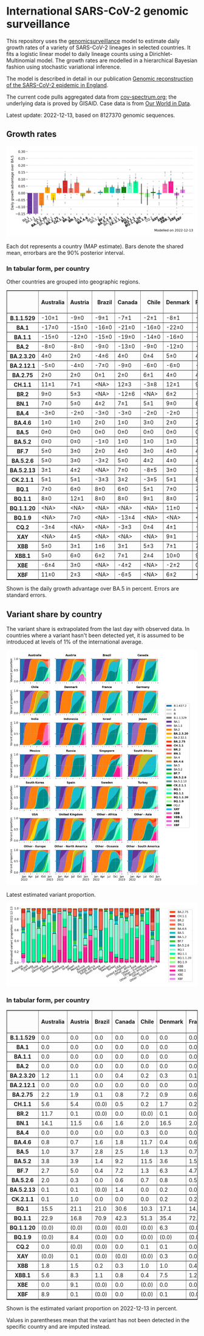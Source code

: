 # International SARS-CoV-2 genomic surveillance

This repository uses the [genomicsurveillance](https://github.com/gerstung-lab/genomicsurveillance) model to estimate daily growth rates of a variety of SARS-CoV-2 lineages in selected countries. It fits a logistic linear model to daily lineage counts using a Dirichlet-Multinomial model. The growth rates are modelled in a hierarchical Bayesian fashion using stochastic variational inference. 

The model is described in detail in our publication [Genomic reconstruction of the SARS-CoV-2 epidemic in England](https://www.nature.com/articles/s41586-021-04069-y).

The current code pulls aggregated data from [cov-spectrum.org](cov-spectrum.org); the underlying data is proved by GISAID. Case data is from [Our World in Data](https://ourworldindata.org/explorers/coronavirus-data-explorer).

Latest update: 2022-12-13, based on 8127370 genomic sequences.

## Growth rates
![Growth rates](plots/growth-rate-latest.png)

Each dot represents a country (MAP estimate). Bars denote the shared mean, errorbars are the 90% posterior interval.

### In tabular form, per country

Other countries are grouped into geographic regions.

<small><table border="1" class="dataframe">
  <thead>
    <tr style="text-align: right;">
      <th></th>
      <th>Australia</th>
      <th>Austria</th>
      <th>Brazil</th>
      <th>Canada</th>
      <th>Chile</th>
      <th>Denmark</th>
      <th>France</th>
      <th>Germany</th>
      <th>India</th>
      <th>Indonesia</th>
      <th>Israel</th>
      <th>Japan</th>
      <th>Mexico</th>
      <th>Other - Africa</th>
      <th>Other - Asia</th>
      <th>Other - Europe</th>
      <th>Other - North America</th>
      <th>Other - Oceania</th>
      <th>Other - South America</th>
      <th>Russia</th>
      <th>Singapore</th>
      <th>South Africa</th>
      <th>South Korea</th>
      <th>Spain</th>
      <th>Sweden</th>
      <th>Turkey</th>
      <th>USA</th>
      <th>United Kingdom</th>
    </tr>
  </thead>
  <tbody>
    <tr>
      <th>B.1.1.529</th>
      <td>-10±1</td>
      <td>-9±0</td>
      <td>-9±1</td>
      <td>-7±1</td>
      <td>-2±1</td>
      <td>-8±1</td>
      <td>-8±1</td>
      <td>-5±0</td>
      <td>-4±0</td>
      <td>-6±1</td>
      <td>-5±1</td>
      <td>-3±1</td>
      <td>-3±1</td>
      <td>-7±0</td>
      <td>-5±0</td>
      <td>-14±0</td>
      <td>-18±1</td>
      <td>-10±1</td>
      <td>-10±1</td>
      <td>-9±1</td>
      <td>-5±1</td>
      <td>-10±0</td>
      <td>-3±2</td>
      <td>-4±1</td>
      <td>-7±1</td>
      <td>-13±1</td>
      <td>-3±0</td>
      <td>-10±0</td>
    </tr>
    <tr>
      <th>BA.1</th>
      <td>-17±0</td>
      <td>-15±0</td>
      <td>-16±0</td>
      <td>-21±0</td>
      <td>-16±0</td>
      <td>-22±0</td>
      <td>-18±0</td>
      <td>-18±0</td>
      <td>-13±0</td>
      <td>-14±0</td>
      <td>-20±0</td>
      <td>-20±0</td>
      <td>-15±0</td>
      <td>-15±0</td>
      <td>-12±0</td>
      <td>-18±0</td>
      <td>-20±0</td>
      <td>-21±0</td>
      <td>-16±0</td>
      <td>-16±0</td>
      <td>-16±0</td>
      <td>-16±0</td>
      <td>-21±0</td>
      <td>-19±0</td>
      <td>-19±0</td>
      <td>-20±0</td>
      <td>-16±0</td>
      <td>-21±0</td>
    </tr>
    <tr>
      <th>BA.1.1</th>
      <td>-15±0</td>
      <td>-12±0</td>
      <td>-15±0</td>
      <td>-19±0</td>
      <td>-14±0</td>
      <td>-16±0</td>
      <td>-16±0</td>
      <td>-15±0</td>
      <td>-11±0</td>
      <td>-16±0</td>
      <td>-17±0</td>
      <td>-16±0</td>
      <td>-14±0</td>
      <td>-14±0</td>
      <td>-10±0</td>
      <td>-15±0</td>
      <td>-19±0</td>
      <td>-14±0</td>
      <td>-15±0</td>
      <td>-14±0</td>
      <td>-9±0</td>
      <td>-14±0</td>
      <td>-17±0</td>
      <td>-16±0</td>
      <td>-16±0</td>
      <td>-16±0</td>
      <td>-14±0</td>
      <td>-17±0</td>
    </tr>
    <tr>
      <th>BA.2</th>
      <td>-8±0</td>
      <td>-8±0</td>
      <td>-9±0</td>
      <td>-13±0</td>
      <td>-9±0</td>
      <td>-12±0</td>
      <td>-8±0</td>
      <td>-9±0</td>
      <td>-4±0</td>
      <td>-8±0</td>
      <td>-10±0</td>
      <td>-9±0</td>
      <td>-8±0</td>
      <td>-7±0</td>
      <td>-6±0</td>
      <td>-9±0</td>
      <td>-12±0</td>
      <td>-10±0</td>
      <td>-9±0</td>
      <td>-9±0</td>
      <td>-4±0</td>
      <td>-9±0</td>
      <td>-9±0</td>
      <td>-9±0</td>
      <td>-11±0</td>
      <td>-9±0</td>
      <td>-8±0</td>
      <td>-10±0</td>
    </tr>
    <tr>
      <th>BA.2.3.20</th>
      <td>4±0</td>
      <td>2±0</td>
      <td>-4±6</td>
      <td>4±0</td>
      <td>0±4</td>
      <td>5±0</td>
      <td>4±1</td>
      <td>5±0</td>
      <td>-2±5</td>
      <td>9±2</td>
      <td>5±0</td>
      <td>4±0</td>
      <td>&lt;NA&gt;</td>
      <td>-3±6</td>
      <td>5±0</td>
      <td>7±0</td>
      <td>-2±3</td>
      <td>4±1</td>
      <td>-3±4</td>
      <td>3±3</td>
      <td>3±0</td>
      <td>-2±4</td>
      <td>4±0</td>
      <td>7±1</td>
      <td>2±1</td>
      <td>-15±6</td>
      <td>5±0</td>
      <td>5±1</td>
    </tr>
    <tr>
      <th>BA.2.12.1</th>
      <td>-5±0</td>
      <td>-4±0</td>
      <td>-7±0</td>
      <td>-9±0</td>
      <td>-6±0</td>
      <td>-6±0</td>
      <td>-3±0</td>
      <td>-4±0</td>
      <td>-5±0</td>
      <td>-4±0</td>
      <td>-6±0</td>
      <td>-6±0</td>
      <td>-6±0</td>
      <td>-4±0</td>
      <td>-4±0</td>
      <td>-4±0</td>
      <td>-7±0</td>
      <td>-7±0</td>
      <td>-6±0</td>
      <td>-6±0</td>
      <td>-2±0</td>
      <td>-2±1</td>
      <td>-5±0</td>
      <td>-3±0</td>
      <td>-6±0</td>
      <td>-4±0</td>
      <td>-5±0</td>
      <td>-4±0</td>
    </tr>
    <tr>
      <th>BA.2.75</th>
      <td>2±0</td>
      <td>2±0</td>
      <td>0±1</td>
      <td>2±0</td>
      <td>6±1</td>
      <td>4±0</td>
      <td>4±0</td>
      <td>4±0</td>
      <td>5±0</td>
      <td>7±0</td>
      <td>4±0</td>
      <td>2±0</td>
      <td>3±1</td>
      <td>5±0</td>
      <td>5±0</td>
      <td>4±0</td>
      <td>2±1</td>
      <td>2±0</td>
      <td>4±0</td>
      <td>1±0</td>
      <td>2±0</td>
      <td>-1±1</td>
      <td>3±0</td>
      <td>6±0</td>
      <td>4±0</td>
      <td>4±0</td>
      <td>3±0</td>
      <td>4±0</td>
    </tr>
    <tr>
      <th>CH.1.1</th>
      <td>11±1</td>
      <td>7±1</td>
      <td>&lt;NA&gt;</td>
      <td>12±3</td>
      <td>-3±8</td>
      <td>12±1</td>
      <td>9±5</td>
      <td>11±2</td>
      <td>13±2</td>
      <td>5±3</td>
      <td>10±2</td>
      <td>5±1</td>
      <td>-2±8</td>
      <td>&lt;NA&gt;</td>
      <td>16±1</td>
      <td>11±1</td>
      <td>&lt;NA&gt;</td>
      <td>9±1</td>
      <td>-2±8</td>
      <td>2±7</td>
      <td>14±2</td>
      <td>-7±7</td>
      <td>8±1</td>
      <td>1±8</td>
      <td>13±2</td>
      <td>-7±7</td>
      <td>8±1</td>
      <td>14±1</td>
    </tr>
    <tr>
      <th>BR.2</th>
      <td>9±0</td>
      <td>5±3</td>
      <td>&lt;NA&gt;</td>
      <td>-12±6</td>
      <td>&lt;NA&gt;</td>
      <td>6±2</td>
      <td>-3±7</td>
      <td>-3±5</td>
      <td>&lt;NA&gt;</td>
      <td>&lt;NA&gt;</td>
      <td>&lt;NA&gt;</td>
      <td>2±2</td>
      <td>&lt;NA&gt;</td>
      <td>&lt;NA&gt;</td>
      <td>-1±6</td>
      <td>4±4</td>
      <td>&lt;NA&gt;</td>
      <td>13±1</td>
      <td>&lt;NA&gt;</td>
      <td>&lt;NA&gt;</td>
      <td>7±3</td>
      <td>&lt;NA&gt;</td>
      <td>2±4</td>
      <td>&lt;NA&gt;</td>
      <td>&lt;NA&gt;</td>
      <td>&lt;NA&gt;</td>
      <td>8±2</td>
      <td>-3±5</td>
    </tr>
    <tr>
      <th>BN.1</th>
      <td>7±0</td>
      <td>5±0</td>
      <td>4±2</td>
      <td>7±1</td>
      <td>5±1</td>
      <td>9±0</td>
      <td>8±0</td>
      <td>7±0</td>
      <td>11±0</td>
      <td>11±1</td>
      <td>7±0</td>
      <td>7±0</td>
      <td>7±3</td>
      <td>5±1</td>
      <td>10±0</td>
      <td>8±0</td>
      <td>7±2</td>
      <td>8±1</td>
      <td>10±1</td>
      <td>5±1</td>
      <td>6±0</td>
      <td>-1±5</td>
      <td>8±0</td>
      <td>9±1</td>
      <td>8±1</td>
      <td>9±2</td>
      <td>8±0</td>
      <td>8±0</td>
    </tr>
    <tr>
      <th>BA.4</th>
      <td>-3±0</td>
      <td>-2±0</td>
      <td>-3±0</td>
      <td>-3±0</td>
      <td>-2±0</td>
      <td>-2±0</td>
      <td>-1±0</td>
      <td>-2±0</td>
      <td>-3±0</td>
      <td>-2±0</td>
      <td>-2±0</td>
      <td>-3±0</td>
      <td>-2±0</td>
      <td>-3±0</td>
      <td>-2±0</td>
      <td>-2±0</td>
      <td>-2±0</td>
      <td>-3±0</td>
      <td>-3±0</td>
      <td>-4±0</td>
      <td>-2±0</td>
      <td>-2±0</td>
      <td>-3±0</td>
      <td>-1±0</td>
      <td>-2±0</td>
      <td>-2±0</td>
      <td>-2±0</td>
      <td>-2±0</td>
    </tr>
    <tr>
      <th>BA.4.6</th>
      <td>1±0</td>
      <td>1±0</td>
      <td>2±0</td>
      <td>1±0</td>
      <td>3±0</td>
      <td>2±0</td>
      <td>2±0</td>
      <td>2±0</td>
      <td>3±1</td>
      <td>3±0</td>
      <td>3±0</td>
      <td>1±0</td>
      <td>2±0</td>
      <td>2±0</td>
      <td>3±0</td>
      <td>2±0</td>
      <td>0±0</td>
      <td>1±0</td>
      <td>1±0</td>
      <td>0±1</td>
      <td>2±1</td>
      <td>0±0</td>
      <td>1±0</td>
      <td>3±0</td>
      <td>2±0</td>
      <td>1±1</td>
      <td>1±0</td>
      <td>1±0</td>
    </tr>
    <tr>
      <th>BA.5</th>
      <td>0±0</td>
      <td>0±0</td>
      <td>0±0</td>
      <td>0±0</td>
      <td>0±0</td>
      <td>0±0</td>
      <td>0±0</td>
      <td>0±0</td>
      <td>0±0</td>
      <td>0±0</td>
      <td>0±0</td>
      <td>0±0</td>
      <td>0±0</td>
      <td>0±0</td>
      <td>0±0</td>
      <td>0±0</td>
      <td>0±0</td>
      <td>0±0</td>
      <td>0±0</td>
      <td>0±0</td>
      <td>0±0</td>
      <td>0±0</td>
      <td>0±0</td>
      <td>0±0</td>
      <td>0±0</td>
      <td>0±0</td>
      <td>0±0</td>
      <td>0±0</td>
    </tr>
    <tr>
      <th>BA.5.2</th>
      <td>0±0</td>
      <td>0±0</td>
      <td>-1±0</td>
      <td>1±0</td>
      <td>1±0</td>
      <td>1±0</td>
      <td>1±0</td>
      <td>1±0</td>
      <td>1±0</td>
      <td>1±0</td>
      <td>0±0</td>
      <td>1±0</td>
      <td>1±0</td>
      <td>0±0</td>
      <td>0±0</td>
      <td>1±0</td>
      <td>0±0</td>
      <td>0±0</td>
      <td>1±0</td>
      <td>0±0</td>
      <td>1±0</td>
      <td>-1±0</td>
      <td>2±0</td>
      <td>1±0</td>
      <td>1±0</td>
      <td>1±0</td>
      <td>1±0</td>
      <td>1±0</td>
    </tr>
    <tr>
      <th>BF.7</th>
      <td>5±0</td>
      <td>3±0</td>
      <td>2±0</td>
      <td>4±0</td>
      <td>3±0</td>
      <td>4±0</td>
      <td>4±0</td>
      <td>4±0</td>
      <td>2±3</td>
      <td>5±1</td>
      <td>4±0</td>
      <td>5±0</td>
      <td>5±1</td>
      <td>2±1</td>
      <td>6±1</td>
      <td>3±0</td>
      <td>5±1</td>
      <td>5±0</td>
      <td>4±0</td>
      <td>2±0</td>
      <td>8±2</td>
      <td>2±1</td>
      <td>5±0</td>
      <td>4±0</td>
      <td>4±0</td>
      <td>2±1</td>
      <td>4±0</td>
      <td>4±0</td>
    </tr>
    <tr>
      <th>BA.5.2.6</th>
      <td>5±0</td>
      <td>3±0</td>
      <td>-3±2</td>
      <td>5±0</td>
      <td>4±2</td>
      <td>4±0</td>
      <td>4±0</td>
      <td>5±0</td>
      <td>5±1</td>
      <td>6±0</td>
      <td>4±0</td>
      <td>4±0</td>
      <td>0±4</td>
      <td>4±0</td>
      <td>5±0</td>
      <td>4±0</td>
      <td>3±1</td>
      <td>4±1</td>
      <td>-2±3</td>
      <td>4±0</td>
      <td>5±0</td>
      <td>1±0</td>
      <td>4±0</td>
      <td>5±1</td>
      <td>5±0</td>
      <td>4±0</td>
      <td>5±0</td>
      <td>4±0</td>
    </tr>
    <tr>
      <th>BA.5.2.13</th>
      <td>3±1</td>
      <td>4±2</td>
      <td>&lt;NA&gt;</td>
      <td>7±0</td>
      <td>-8±5</td>
      <td>3±0</td>
      <td>3±1</td>
      <td>6±0</td>
      <td>-8±4</td>
      <td>3±1</td>
      <td>5±1</td>
      <td>-5±2</td>
      <td>1±5</td>
      <td>2±3</td>
      <td>10±1</td>
      <td>5±0</td>
      <td>-9±7</td>
      <td>-4±3</td>
      <td>-8±6</td>
      <td>0±3</td>
      <td>4±3</td>
      <td>-7±5</td>
      <td>-4±3</td>
      <td>5±1</td>
      <td>4±1</td>
      <td>2±2</td>
      <td>4±0</td>
      <td>4±0</td>
    </tr>
    <tr>
      <th>CK.2.1.1</th>
      <td>5±1</td>
      <td>5±1</td>
      <td>-3±3</td>
      <td>3±2</td>
      <td>-3±5</td>
      <td>5±1</td>
      <td>8±1</td>
      <td>5±0</td>
      <td>&lt;NA&gt;</td>
      <td>&lt;NA&gt;</td>
      <td>7±1</td>
      <td>-1±3</td>
      <td>2±2</td>
      <td>&lt;NA&gt;</td>
      <td>1±4</td>
      <td>7±1</td>
      <td>&lt;NA&gt;</td>
      <td>4±2</td>
      <td>&lt;NA&gt;</td>
      <td>&lt;NA&gt;</td>
      <td>0±4</td>
      <td>-5±5</td>
      <td>1±2</td>
      <td>8±1</td>
      <td>4±2</td>
      <td>&lt;NA&gt;</td>
      <td>6±1</td>
      <td>7±1</td>
    </tr>
    <tr>
      <th>BQ.1</th>
      <td>7±0</td>
      <td>6±0</td>
      <td>8±0</td>
      <td>6±0</td>
      <td>5±1</td>
      <td>7±0</td>
      <td>7±0</td>
      <td>7±0</td>
      <td>17±2</td>
      <td>13±0</td>
      <td>8±0</td>
      <td>6±0</td>
      <td>9±0</td>
      <td>5±0</td>
      <td>10±1</td>
      <td>7±0</td>
      <td>7±1</td>
      <td>7±0</td>
      <td>12±1</td>
      <td>9±1</td>
      <td>11±0</td>
      <td>3±1</td>
      <td>6±0</td>
      <td>9±0</td>
      <td>8±0</td>
      <td>7±1</td>
      <td>7±0</td>
      <td>7±0</td>
    </tr>
    <tr>
      <th>BQ.1.1</th>
      <td>8±0</td>
      <td>12±1</td>
      <td>8±0</td>
      <td>8±0</td>
      <td>9±1</td>
      <td>8±0</td>
      <td>7±0</td>
      <td>8±0</td>
      <td>&lt;NA&gt;</td>
      <td>14±1</td>
      <td>9±0</td>
      <td>7±0</td>
      <td>7±1</td>
      <td>7±0</td>
      <td>13±1</td>
      <td>8±0</td>
      <td>11±1</td>
      <td>8±1</td>
      <td>11±1</td>
      <td>4±3</td>
      <td>10±1</td>
      <td>6±1</td>
      <td>6±1</td>
      <td>11±0</td>
      <td>9±0</td>
      <td>4±1</td>
      <td>8±0</td>
      <td>8±0</td>
    </tr>
    <tr>
      <th>BQ.1.1.20</th>
      <td>&lt;NA&gt;</td>
      <td>&lt;NA&gt;</td>
      <td>&lt;NA&gt;</td>
      <td>&lt;NA&gt;</td>
      <td>&lt;NA&gt;</td>
      <td>11±0</td>
      <td>&lt;NA&gt;</td>
      <td>-4±5</td>
      <td>&lt;NA&gt;</td>
      <td>&lt;NA&gt;</td>
      <td>&lt;NA&gt;</td>
      <td>&lt;NA&gt;</td>
      <td>&lt;NA&gt;</td>
      <td>&lt;NA&gt;</td>
      <td>&lt;NA&gt;</td>
      <td>&lt;NA&gt;</td>
      <td>&lt;NA&gt;</td>
      <td>&lt;NA&gt;</td>
      <td>&lt;NA&gt;</td>
      <td>&lt;NA&gt;</td>
      <td>&lt;NA&gt;</td>
      <td>&lt;NA&gt;</td>
      <td>&lt;NA&gt;</td>
      <td>&lt;NA&gt;</td>
      <td>-2±6</td>
      <td>&lt;NA&gt;</td>
      <td>-3±7</td>
      <td>&lt;NA&gt;</td>
    </tr>
    <tr>
      <th>BQ.1.9</th>
      <td>&lt;NA&gt;</td>
      <td>7±0</td>
      <td>&lt;NA&gt;</td>
      <td>-13±4</td>
      <td>&lt;NA&gt;</td>
      <td>&lt;NA&gt;</td>
      <td>&lt;NA&gt;</td>
      <td>&lt;NA&gt;</td>
      <td>&lt;NA&gt;</td>
      <td>&lt;NA&gt;</td>
      <td>-6±4</td>
      <td>&lt;NA&gt;</td>
      <td>&lt;NA&gt;</td>
      <td>&lt;NA&gt;</td>
      <td>&lt;NA&gt;</td>
      <td>-8±4</td>
      <td>&lt;NA&gt;</td>
      <td>&lt;NA&gt;</td>
      <td>-7±4</td>
      <td>&lt;NA&gt;</td>
      <td>&lt;NA&gt;</td>
      <td>&lt;NA&gt;</td>
      <td>3±3</td>
      <td>&lt;NA&gt;</td>
      <td>&lt;NA&gt;</td>
      <td>&lt;NA&gt;</td>
      <td>4±1</td>
      <td>&lt;NA&gt;</td>
    </tr>
    <tr>
      <th>CQ.2</th>
      <td>-3±4</td>
      <td>&lt;NA&gt;</td>
      <td>&lt;NA&gt;</td>
      <td>-3±3</td>
      <td>0±4</td>
      <td>4±1</td>
      <td>-2±4</td>
      <td>0±4</td>
      <td>&lt;NA&gt;</td>
      <td>&lt;NA&gt;</td>
      <td>0±3</td>
      <td>2±1</td>
      <td>&lt;NA&gt;</td>
      <td>&lt;NA&gt;</td>
      <td>&lt;NA&gt;</td>
      <td>5±3</td>
      <td>-4±4</td>
      <td>&lt;NA&gt;</td>
      <td>&lt;NA&gt;</td>
      <td>&lt;NA&gt;</td>
      <td>&lt;NA&gt;</td>
      <td>-3±4</td>
      <td>&lt;NA&gt;</td>
      <td>&lt;NA&gt;</td>
      <td>&lt;NA&gt;</td>
      <td>&lt;NA&gt;</td>
      <td>9±1</td>
      <td>&lt;NA&gt;</td>
    </tr>
    <tr>
      <th>XAY</th>
      <td>&lt;NA&gt;</td>
      <td>4±5</td>
      <td>&lt;NA&gt;</td>
      <td>&lt;NA&gt;</td>
      <td>&lt;NA&gt;</td>
      <td>9±1</td>
      <td>-2±5</td>
      <td>1±4</td>
      <td>&lt;NA&gt;</td>
      <td>&lt;NA&gt;</td>
      <td>-8±5</td>
      <td>&lt;NA&gt;</td>
      <td>&lt;NA&gt;</td>
      <td>&lt;NA&gt;</td>
      <td>&lt;NA&gt;</td>
      <td>-2±5</td>
      <td>&lt;NA&gt;</td>
      <td>&lt;NA&gt;</td>
      <td>&lt;NA&gt;</td>
      <td>&lt;NA&gt;</td>
      <td>&lt;NA&gt;</td>
      <td>-1±1</td>
      <td>-7±5</td>
      <td>&lt;NA&gt;</td>
      <td>-3±5</td>
      <td>&lt;NA&gt;</td>
      <td>1±2</td>
      <td>-8±5</td>
    </tr>
    <tr>
      <th>XBB</th>
      <td>5±0</td>
      <td>3±1</td>
      <td>1±6</td>
      <td>3±1</td>
      <td>5±3</td>
      <td>7±1</td>
      <td>7±1</td>
      <td>7±1</td>
      <td>14±0</td>
      <td>15±1</td>
      <td>8±1</td>
      <td>3±1</td>
      <td>&lt;NA&gt;</td>
      <td>7±1</td>
      <td>6±0</td>
      <td>7±1</td>
      <td>8±3</td>
      <td>5±1</td>
      <td>15±1</td>
      <td>8±2</td>
      <td>6±0</td>
      <td>4±3</td>
      <td>6±1</td>
      <td>12±2</td>
      <td>7±1</td>
      <td>3±5</td>
      <td>8±0</td>
      <td>9±0</td>
    </tr>
    <tr>
      <th>XBB.1</th>
      <td>5±0</td>
      <td>6±0</td>
      <td>6±2</td>
      <td>7±1</td>
      <td>2±4</td>
      <td>10±0</td>
      <td>9±1</td>
      <td>8±1</td>
      <td>15±0</td>
      <td>16±0</td>
      <td>8±0</td>
      <td>4±1</td>
      <td>8±4</td>
      <td>7±2</td>
      <td>11±0</td>
      <td>9±0</td>
      <td>16±0</td>
      <td>6±1</td>
      <td>13±2</td>
      <td>13±1</td>
      <td>6±0</td>
      <td>3±3</td>
      <td>6±1</td>
      <td>7±2</td>
      <td>13±1</td>
      <td>11±3</td>
      <td>10±0</td>
      <td>10±0</td>
    </tr>
    <tr>
      <th>XBE</th>
      <td>-6±4</td>
      <td>3±0</td>
      <td>&lt;NA&gt;</td>
      <td>-4±2</td>
      <td>&lt;NA&gt;</td>
      <td>-2±2</td>
      <td>0±1</td>
      <td>0±1</td>
      <td>-2±2</td>
      <td>-5±3</td>
      <td>-2±3</td>
      <td>-8±5</td>
      <td>&lt;NA&gt;</td>
      <td>&lt;NA&gt;</td>
      <td>-5±3</td>
      <td>3±1</td>
      <td>-13±5</td>
      <td>-7±5</td>
      <td>&lt;NA&gt;</td>
      <td>-11±5</td>
      <td>&lt;NA&gt;</td>
      <td>&lt;NA&gt;</td>
      <td>3±0</td>
      <td>-9±5</td>
      <td>4±1</td>
      <td>&lt;NA&gt;</td>
      <td>3±0</td>
      <td>1±1</td>
    </tr>
    <tr>
      <th>XBF</th>
      <td>11±0</td>
      <td>2±3</td>
      <td>&lt;NA&gt;</td>
      <td>-6±5</td>
      <td>&lt;NA&gt;</td>
      <td>6±2</td>
      <td>&lt;NA&gt;</td>
      <td>-2±5</td>
      <td>4±2</td>
      <td>&lt;NA&gt;</td>
      <td>-2±5</td>
      <td>3±4</td>
      <td>&lt;NA&gt;</td>
      <td>&lt;NA&gt;</td>
      <td>&lt;NA&gt;</td>
      <td>3±4</td>
      <td>&lt;NA&gt;</td>
      <td>14±2</td>
      <td>&lt;NA&gt;</td>
      <td>&lt;NA&gt;</td>
      <td>2±3</td>
      <td>&lt;NA&gt;</td>
      <td>1±4</td>
      <td>0±4</td>
      <td>-3±5</td>
      <td>&lt;NA&gt;</td>
      <td>7±2</td>
      <td>-9±4</td>
    </tr>
  </tbody>
</table></small>

Shown is the daily growth advantage over BA.5 in percent. Errors are standard errors.

## Variant share by country

The variant share is extrapolated from the last day with observed data. In countries where a variant hasn't been detected yet, it is assumed to be introduced at levels of 1% of the international average. 

![Variant share by country](plots/variant-share-latest.png)

Latest estimated variant proportion.

![Variant share by country](plots/variant-share-bar.png)

### In tabular form, per country

<small><table border="1" class="dataframe">
  <thead>
    <tr style="text-align: right;">
      <th></th>
      <th>Australia</th>
      <th>Austria</th>
      <th>Brazil</th>
      <th>Canada</th>
      <th>Chile</th>
      <th>Denmark</th>
      <th>France</th>
      <th>Germany</th>
      <th>India</th>
      <th>Indonesia</th>
      <th>Israel</th>
      <th>Japan</th>
      <th>Mexico</th>
      <th>Russia</th>
      <th>Singapore</th>
      <th>South Africa</th>
      <th>South Korea</th>
      <th>Spain</th>
      <th>Sweden</th>
      <th>Turkey</th>
      <th>USA</th>
      <th>United Kingdom</th>
      <th>Other - Africa</th>
      <th>Other - Asia</th>
      <th>Other - Europe</th>
      <th>Other - North America</th>
      <th>Other - Oceania</th>
      <th>Other - South America</th>
    </tr>
  </thead>
  <tbody>
    <tr>
      <th>B.1.1.529</th>
      <td>0.0</td>
      <td>0.0</td>
      <td>0.0</td>
      <td>0.0</td>
      <td>0.0</td>
      <td>0.0</td>
      <td>0.0</td>
      <td>0.0</td>
      <td>0.0</td>
      <td>0.0</td>
      <td>0.0</td>
      <td>0.0</td>
      <td>0.0</td>
      <td>0.0</td>
      <td>0.0</td>
      <td>0.0</td>
      <td>0.0</td>
      <td>0.0</td>
      <td>0.0</td>
      <td>0.0</td>
      <td>0.0</td>
      <td>0.0</td>
      <td>0.0</td>
      <td>0.0</td>
      <td>0.0</td>
      <td>0.0</td>
      <td>0.0</td>
      <td>0.0</td>
    </tr>
    <tr>
      <th>BA.1</th>
      <td>0.0</td>
      <td>0.0</td>
      <td>0.0</td>
      <td>0.0</td>
      <td>0.0</td>
      <td>0.0</td>
      <td>0.0</td>
      <td>0.0</td>
      <td>0.0</td>
      <td>0.0</td>
      <td>0.0</td>
      <td>0.0</td>
      <td>0.0</td>
      <td>0.0</td>
      <td>0.0</td>
      <td>0.0</td>
      <td>0.0</td>
      <td>0.0</td>
      <td>0.0</td>
      <td>0.0</td>
      <td>0.0</td>
      <td>0.0</td>
      <td>0.0</td>
      <td>0.0</td>
      <td>0.0</td>
      <td>0.0</td>
      <td>0.0</td>
      <td>0.0</td>
    </tr>
    <tr>
      <th>BA.1.1</th>
      <td>0.0</td>
      <td>0.0</td>
      <td>0.0</td>
      <td>0.0</td>
      <td>0.0</td>
      <td>0.0</td>
      <td>0.0</td>
      <td>0.0</td>
      <td>0.0</td>
      <td>0.0</td>
      <td>0.0</td>
      <td>0.0</td>
      <td>0.0</td>
      <td>0.0</td>
      <td>0.0</td>
      <td>0.0</td>
      <td>0.0</td>
      <td>0.0</td>
      <td>0.0</td>
      <td>0.0</td>
      <td>0.0</td>
      <td>0.0</td>
      <td>0.0</td>
      <td>0.0</td>
      <td>0.0</td>
      <td>0.0</td>
      <td>0.0</td>
      <td>0.0</td>
    </tr>
    <tr>
      <th>BA.2</th>
      <td>0.0</td>
      <td>0.0</td>
      <td>0.0</td>
      <td>0.0</td>
      <td>0.0</td>
      <td>0.0</td>
      <td>0.0</td>
      <td>0.0</td>
      <td>0.0</td>
      <td>0.0</td>
      <td>0.0</td>
      <td>0.0</td>
      <td>0.0</td>
      <td>0.0</td>
      <td>0.0</td>
      <td>0.0</td>
      <td>0.0</td>
      <td>0.0</td>
      <td>0.0</td>
      <td>0.0</td>
      <td>0.0</td>
      <td>0.0</td>
      <td>0.0</td>
      <td>0.0</td>
      <td>0.0</td>
      <td>0.0</td>
      <td>0.0</td>
      <td>0.0</td>
    </tr>
    <tr>
      <th>BA.2.3.20</th>
      <td>1.2</td>
      <td>1.1</td>
      <td>0.0</td>
      <td>0.4</td>
      <td>0.2</td>
      <td>0.3</td>
      <td>0.1</td>
      <td>0.4</td>
      <td>0.0</td>
      <td>0.1</td>
      <td>0.5</td>
      <td>1.3</td>
      <td>(0.0)</td>
      <td>0.2</td>
      <td>0.2</td>
      <td>0.4</td>
      <td>1.9</td>
      <td>0.1</td>
      <td>0.0</td>
      <td>0.0</td>
      <td>0.4</td>
      <td>0.1</td>
      <td>0.0</td>
      <td>0.8</td>
      <td>0.6</td>
      <td>0.0</td>
      <td>0.9</td>
      <td>0.0</td>
    </tr>
    <tr>
      <th>BA.2.12.1</th>
      <td>0.0</td>
      <td>0.0</td>
      <td>0.0</td>
      <td>0.0</td>
      <td>0.0</td>
      <td>0.0</td>
      <td>0.0</td>
      <td>0.0</td>
      <td>0.0</td>
      <td>0.0</td>
      <td>0.0</td>
      <td>0.0</td>
      <td>0.0</td>
      <td>0.0</td>
      <td>0.0</td>
      <td>0.0</td>
      <td>0.0</td>
      <td>0.0</td>
      <td>0.0</td>
      <td>0.0</td>
      <td>0.0</td>
      <td>0.0</td>
      <td>0.0</td>
      <td>0.0</td>
      <td>0.0</td>
      <td>0.0</td>
      <td>0.0</td>
      <td>0.0</td>
    </tr>
    <tr>
      <th>BA.2.75</th>
      <td>2.2</td>
      <td>1.9</td>
      <td>0.1</td>
      <td>0.8</td>
      <td>7.2</td>
      <td>0.9</td>
      <td>0.6</td>
      <td>1.1</td>
      <td>0.3</td>
      <td>0.5</td>
      <td>0.9</td>
      <td>0.9</td>
      <td>0.8</td>
      <td>1.0</td>
      <td>1.7</td>
      <td>0.2</td>
      <td>1.8</td>
      <td>0.5</td>
      <td>0.6</td>
      <td>2.3</td>
      <td>0.7</td>
      <td>1.2</td>
      <td>4.2</td>
      <td>1.8</td>
      <td>0.9</td>
      <td>0.0</td>
      <td>1.9</td>
      <td>0.2</td>
    </tr>
    <tr>
      <th>CH.1.1</th>
      <td>5.6</td>
      <td>5.4</td>
      <td>(0.0)</td>
      <td>0.5</td>
      <td>0.2</td>
      <td>1.7</td>
      <td>0.2</td>
      <td>0.5</td>
      <td>0.9</td>
      <td>0.0</td>
      <td>0.6</td>
      <td>0.8</td>
      <td>0.2</td>
      <td>0.4</td>
      <td>2.9</td>
      <td>0.1</td>
      <td>2.3</td>
      <td>0.1</td>
      <td>1.4</td>
      <td>0.0</td>
      <td>0.4</td>
      <td>6.5</td>
      <td>(0.0)</td>
      <td>9.8</td>
      <td>1.6</td>
      <td>(0.0)</td>
      <td>23.5</td>
      <td>0.0</td>
    </tr>
    <tr>
      <th>BR.2</th>
      <td>11.7</td>
      <td>0.1</td>
      <td>(0.0)</td>
      <td>0.0</td>
      <td>(0.0)</td>
      <td>0.1</td>
      <td>0.0</td>
      <td>0.0</td>
      <td>(0.0)</td>
      <td>(0.0)</td>
      <td>(0.0)</td>
      <td>0.0</td>
      <td>(0.0)</td>
      <td>(0.0)</td>
      <td>0.2</td>
      <td>(0.0)</td>
      <td>0.1</td>
      <td>(0.0)</td>
      <td>(0.0)</td>
      <td>(0.0)</td>
      <td>0.1</td>
      <td>0.0</td>
      <td>(0.0)</td>
      <td>0.0</td>
      <td>0.0</td>
      <td>(0.0)</td>
      <td>4.7</td>
      <td>(0.0)</td>
    </tr>
    <tr>
      <th>BN.1</th>
      <td>14.1</td>
      <td>11.5</td>
      <td>0.6</td>
      <td>1.6</td>
      <td>2.0</td>
      <td>16.5</td>
      <td>2.0</td>
      <td>6.2</td>
      <td>5.2</td>
      <td>3.1</td>
      <td>5.0</td>
      <td>12.1</td>
      <td>4.7</td>
      <td>2.9</td>
      <td>6.1</td>
      <td>1.0</td>
      <td>34.3</td>
      <td>1.6</td>
      <td>3.3</td>
      <td>12.1</td>
      <td>4.2</td>
      <td>8.8</td>
      <td>5.8</td>
      <td>19.1</td>
      <td>6.8</td>
      <td>0.7</td>
      <td>10.1</td>
      <td>2.3</td>
    </tr>
    <tr>
      <th>BA.4</th>
      <td>0.0</td>
      <td>0.0</td>
      <td>0.0</td>
      <td>0.0</td>
      <td>0.3</td>
      <td>0.0</td>
      <td>0.0</td>
      <td>0.0</td>
      <td>0.0</td>
      <td>0.0</td>
      <td>0.0</td>
      <td>0.0</td>
      <td>0.1</td>
      <td>0.0</td>
      <td>0.0</td>
      <td>0.8</td>
      <td>0.0</td>
      <td>0.0</td>
      <td>0.0</td>
      <td>0.0</td>
      <td>0.0</td>
      <td>0.0</td>
      <td>0.0</td>
      <td>0.0</td>
      <td>0.0</td>
      <td>0.0</td>
      <td>0.0</td>
      <td>0.0</td>
    </tr>
    <tr>
      <th>BA.4.6</th>
      <td>0.8</td>
      <td>0.7</td>
      <td>1.6</td>
      <td>1.8</td>
      <td>11.7</td>
      <td>0.4</td>
      <td>0.6</td>
      <td>0.5</td>
      <td>0.0</td>
      <td>0.0</td>
      <td>0.3</td>
      <td>0.1</td>
      <td>0.7</td>
      <td>0.0</td>
      <td>0.0</td>
      <td>1.1</td>
      <td>0.1</td>
      <td>0.2</td>
      <td>0.4</td>
      <td>0.0</td>
      <td>1.3</td>
      <td>0.4</td>
      <td>0.2</td>
      <td>0.0</td>
      <td>0.5</td>
      <td>0.3</td>
      <td>0.6</td>
      <td>0.6</td>
    </tr>
    <tr>
      <th>BA.5</th>
      <td>1.0</td>
      <td>3.7</td>
      <td>2.8</td>
      <td>2.5</td>
      <td>1.6</td>
      <td>1.3</td>
      <td>0.7</td>
      <td>3.4</td>
      <td>0.0</td>
      <td>0.0</td>
      <td>0.5</td>
      <td>2.2</td>
      <td>4.0</td>
      <td>5.0</td>
      <td>0.1</td>
      <td>29.3</td>
      <td>0.8</td>
      <td>0.4</td>
      <td>1.2</td>
      <td>1.0</td>
      <td>1.4</td>
      <td>0.7</td>
      <td>0.3</td>
      <td>0.1</td>
      <td>1.4</td>
      <td>0.7</td>
      <td>2.1</td>
      <td>0.7</td>
    </tr>
    <tr>
      <th>BA.5.2</th>
      <td>3.8</td>
      <td>3.9</td>
      <td>1.4</td>
      <td>9.2</td>
      <td>11.5</td>
      <td>3.6</td>
      <td>1.5</td>
      <td>11.6</td>
      <td>0.0</td>
      <td>0.2</td>
      <td>1.8</td>
      <td>42.4</td>
      <td>4.8</td>
      <td>36.7</td>
      <td>1.0</td>
      <td>2.9</td>
      <td>30.3</td>
      <td>0.8</td>
      <td>3.7</td>
      <td>8.1</td>
      <td>4.3</td>
      <td>2.0</td>
      <td>0.3</td>
      <td>0.4</td>
      <td>3.8</td>
      <td>0.8</td>
      <td>6.7</td>
      <td>0.7</td>
    </tr>
    <tr>
      <th>BF.7</th>
      <td>2.7</td>
      <td>5.0</td>
      <td>0.4</td>
      <td>7.2</td>
      <td>1.3</td>
      <td>6.3</td>
      <td>4.7</td>
      <td>20.0</td>
      <td>0.0</td>
      <td>0.0</td>
      <td>2.5</td>
      <td>6.0</td>
      <td>3.0</td>
      <td>2.7</td>
      <td>0.2</td>
      <td>1.5</td>
      <td>4.2</td>
      <td>1.5</td>
      <td>8.9</td>
      <td>0.3</td>
      <td>3.1</td>
      <td>2.5</td>
      <td>0.1</td>
      <td>0.1</td>
      <td>6.5</td>
      <td>0.4</td>
      <td>5.0</td>
      <td>0.6</td>
    </tr>
    <tr>
      <th>BA.5.2.6</th>
      <td>2.0</td>
      <td>0.3</td>
      <td>0.0</td>
      <td>0.6</td>
      <td>0.7</td>
      <td>0.8</td>
      <td>0.5</td>
      <td>1.8</td>
      <td>0.0</td>
      <td>1.4</td>
      <td>0.3</td>
      <td>3.3</td>
      <td>0.3</td>
      <td>6.7</td>
      <td>1.3</td>
      <td>1.5</td>
      <td>1.0</td>
      <td>0.1</td>
      <td>0.7</td>
      <td>5.6</td>
      <td>0.9</td>
      <td>0.6</td>
      <td>2.3</td>
      <td>0.6</td>
      <td>1.0</td>
      <td>0.1</td>
      <td>1.0</td>
      <td>0.0</td>
    </tr>
    <tr>
      <th>BA.5.2.13</th>
      <td>0.1</td>
      <td>0.1</td>
      <td>(0.0)</td>
      <td>1.4</td>
      <td>0.0</td>
      <td>0.2</td>
      <td>0.0</td>
      <td>0.5</td>
      <td>0.0</td>
      <td>0.0</td>
      <td>0.1</td>
      <td>0.0</td>
      <td>0.2</td>
      <td>0.0</td>
      <td>0.0</td>
      <td>0.0</td>
      <td>0.0</td>
      <td>0.0</td>
      <td>0.1</td>
      <td>0.1</td>
      <td>0.1</td>
      <td>0.5</td>
      <td>0.0</td>
      <td>0.3</td>
      <td>0.2</td>
      <td>0.0</td>
      <td>0.0</td>
      <td>0.0</td>
    </tr>
    <tr>
      <th>CK.2.1.1</th>
      <td>0.1</td>
      <td>1.0</td>
      <td>0.0</td>
      <td>0.0</td>
      <td>0.0</td>
      <td>0.2</td>
      <td>0.2</td>
      <td>0.7</td>
      <td>(0.0)</td>
      <td>(0.0)</td>
      <td>0.2</td>
      <td>0.0</td>
      <td>0.2</td>
      <td>(0.0)</td>
      <td>0.0</td>
      <td>0.0</td>
      <td>0.0</td>
      <td>0.7</td>
      <td>0.1</td>
      <td>(0.0)</td>
      <td>0.1</td>
      <td>0.1</td>
      <td>(0.0)</td>
      <td>0.0</td>
      <td>0.3</td>
      <td>(0.0)</td>
      <td>0.3</td>
      <td>(0.0)</td>
    </tr>
    <tr>
      <th>BQ.1</th>
      <td>15.5</td>
      <td>21.1</td>
      <td>21.0</td>
      <td>30.6</td>
      <td>10.3</td>
      <td>17.1</td>
      <td>14.9</td>
      <td>21.4</td>
      <td>2.9</td>
      <td>13.6</td>
      <td>27.9</td>
      <td>4.3</td>
      <td>60.5</td>
      <td>11.2</td>
      <td>24.5</td>
      <td>15.3</td>
      <td>12.4</td>
      <td>30.0</td>
      <td>32.8</td>
      <td>54.6</td>
      <td>39.2</td>
      <td>22.4</td>
      <td>22.6</td>
      <td>3.9</td>
      <td>25.5</td>
      <td>4.0</td>
      <td>10.7</td>
      <td>21.8</td>
    </tr>
    <tr>
      <th>BQ.1.1</th>
      <td>22.9</td>
      <td>16.8</td>
      <td>70.9</td>
      <td>42.3</td>
      <td>51.3</td>
      <td>35.4</td>
      <td>72.3</td>
      <td>29.4</td>
      <td>(0.4)</td>
      <td>15.8</td>
      <td>53.2</td>
      <td>24.4</td>
      <td>13.9</td>
      <td>1.2</td>
      <td>11.6</td>
      <td>38.9</td>
      <td>4.8</td>
      <td>62.9</td>
      <td>26.6</td>
      <td>5.7</td>
      <td>36.2</td>
      <td>48.5</td>
      <td>55.4</td>
      <td>17.2</td>
      <td>44.7</td>
      <td>22.4</td>
      <td>22.5</td>
      <td>32.6</td>
    </tr>
    <tr>
      <th>BQ.1.1.20</th>
      <td>(0.0)</td>
      <td>(0.0)</td>
      <td>(0.0)</td>
      <td>(0.0)</td>
      <td>(0.0)</td>
      <td>6.3</td>
      <td>(0.0)</td>
      <td>0.0</td>
      <td>(0.0)</td>
      <td>(0.0)</td>
      <td>(0.0)</td>
      <td>(0.0)</td>
      <td>(0.0)</td>
      <td>(0.0)</td>
      <td>(0.0)</td>
      <td>(0.0)</td>
      <td>(0.0)</td>
      <td>(0.0)</td>
      <td>0.0</td>
      <td>(0.0)</td>
      <td>0.0</td>
      <td>(0.0)</td>
      <td>(0.0)</td>
      <td>(0.0)</td>
      <td>(0.0)</td>
      <td>(0.0)</td>
      <td>(0.0)</td>
      <td>(0.0)</td>
    </tr>
    <tr>
      <th>BQ.1.9</th>
      <td>(0.0)</td>
      <td>8.4</td>
      <td>(0.0)</td>
      <td>0.0</td>
      <td>(0.0)</td>
      <td>(0.0)</td>
      <td>(0.0)</td>
      <td>(0.0)</td>
      <td>(0.0)</td>
      <td>(0.0)</td>
      <td>0.0</td>
      <td>(0.0)</td>
      <td>(0.0)</td>
      <td>(0.0)</td>
      <td>(0.0)</td>
      <td>(0.0)</td>
      <td>0.1</td>
      <td>(0.0)</td>
      <td>(0.0)</td>
      <td>(0.0)</td>
      <td>0.0</td>
      <td>(0.0)</td>
      <td>(0.0)</td>
      <td>(0.0)</td>
      <td>0.0</td>
      <td>(0.0)</td>
      <td>(0.0)</td>
      <td>0.0</td>
    </tr>
    <tr>
      <th>CQ.2</th>
      <td>0.0</td>
      <td>(0.0)</td>
      <td>(0.0)</td>
      <td>0.0</td>
      <td>0.1</td>
      <td>0.1</td>
      <td>0.0</td>
      <td>0.0</td>
      <td>(0.0)</td>
      <td>(0.0)</td>
      <td>0.0</td>
      <td>0.1</td>
      <td>(0.0)</td>
      <td>(0.0)</td>
      <td>(0.0)</td>
      <td>0.1</td>
      <td>(0.0)</td>
      <td>(0.0)</td>
      <td>(0.0)</td>
      <td>(0.0)</td>
      <td>0.3</td>
      <td>(0.0)</td>
      <td>(0.0)</td>
      <td>(0.0)</td>
      <td>0.0</td>
      <td>0.0</td>
      <td>(0.0)</td>
      <td>(0.0)</td>
    </tr>
    <tr>
      <th>XAY</th>
      <td>(0.0)</td>
      <td>0.1</td>
      <td>(0.0)</td>
      <td>(0.0)</td>
      <td>(0.0)</td>
      <td>0.3</td>
      <td>0.0</td>
      <td>0.0</td>
      <td>(0.0)</td>
      <td>(0.0)</td>
      <td>0.0</td>
      <td>(0.0)</td>
      <td>(0.0)</td>
      <td>(0.0)</td>
      <td>(0.0)</td>
      <td>0.5</td>
      <td>0.0</td>
      <td>(0.0)</td>
      <td>0.0</td>
      <td>(0.0)</td>
      <td>0.0</td>
      <td>0.0</td>
      <td>(0.0)</td>
      <td>(0.0)</td>
      <td>0.0</td>
      <td>(0.0)</td>
      <td>(0.0)</td>
      <td>(0.0)</td>
    </tr>
    <tr>
      <th>XBB</th>
      <td>1.8</td>
      <td>1.5</td>
      <td>0.2</td>
      <td>0.3</td>
      <td>1.0</td>
      <td>1.0</td>
      <td>0.4</td>
      <td>0.7</td>
      <td>66.9</td>
      <td>16.4</td>
      <td>1.9</td>
      <td>0.5</td>
      <td>(0.0)</td>
      <td>4.0</td>
      <td>8.8</td>
      <td>2.0</td>
      <td>1.5</td>
      <td>0.8</td>
      <td>0.8</td>
      <td>0.5</td>
      <td>1.5</td>
      <td>1.8</td>
      <td>4.7</td>
      <td>4.1</td>
      <td>0.9</td>
      <td>0.6</td>
      <td>1.3</td>
      <td>37.1</td>
    </tr>
    <tr>
      <th>XBB.1</th>
      <td>5.6</td>
      <td>8.3</td>
      <td>1.1</td>
      <td>0.8</td>
      <td>0.4</td>
      <td>7.5</td>
      <td>1.2</td>
      <td>1.8</td>
      <td>23.4</td>
      <td>48.8</td>
      <td>4.2</td>
      <td>1.5</td>
      <td>6.8</td>
      <td>27.9</td>
      <td>41.2</td>
      <td>4.4</td>
      <td>4.3</td>
      <td>0.2</td>
      <td>19.1</td>
      <td>9.6</td>
      <td>5.5</td>
      <td>3.8</td>
      <td>4.1</td>
      <td>41.6</td>
      <td>5.3</td>
      <td>69.8</td>
      <td>3.9</td>
      <td>3.5</td>
    </tr>
    <tr>
      <th>XBE</th>
      <td>0.0</td>
      <td>9.1</td>
      <td>(0.0)</td>
      <td>0.0</td>
      <td>(0.0)</td>
      <td>0.0</td>
      <td>0.0</td>
      <td>0.0</td>
      <td>0.0</td>
      <td>0.0</td>
      <td>0.0</td>
      <td>0.0</td>
      <td>(0.0)</td>
      <td>0.0</td>
      <td>(0.0)</td>
      <td>(0.0)</td>
      <td>0.3</td>
      <td>0.0</td>
      <td>0.0</td>
      <td>(0.0)</td>
      <td>0.0</td>
      <td>0.0</td>
      <td>(0.0)</td>
      <td>0.0</td>
      <td>0.0</td>
      <td>0.0</td>
      <td>0.0</td>
      <td>(0.0)</td>
    </tr>
    <tr>
      <th>XBF</th>
      <td>8.9</td>
      <td>0.1</td>
      <td>(0.0)</td>
      <td>0.0</td>
      <td>(0.0)</td>
      <td>0.1</td>
      <td>(0.0)</td>
      <td>0.0</td>
      <td>0.0</td>
      <td>(0.0)</td>
      <td>0.0</td>
      <td>0.1</td>
      <td>(0.0)</td>
      <td>(0.0)</td>
      <td>0.0</td>
      <td>(0.0)</td>
      <td>0.1</td>
      <td>0.0</td>
      <td>0.0</td>
      <td>(0.0)</td>
      <td>0.0</td>
      <td>0.0</td>
      <td>(0.0)</td>
      <td>(0.0)</td>
      <td>0.0</td>
      <td>(0.0)</td>
      <td>4.8</td>
      <td>(0.0)</td>
    </tr>
  </tbody>
</table></small>

Shown is the estimated variant proportion on 2022-12-13 in percent. 

Values in parentheses mean that the variant has not been detected in the specific country and are imputed instead.
